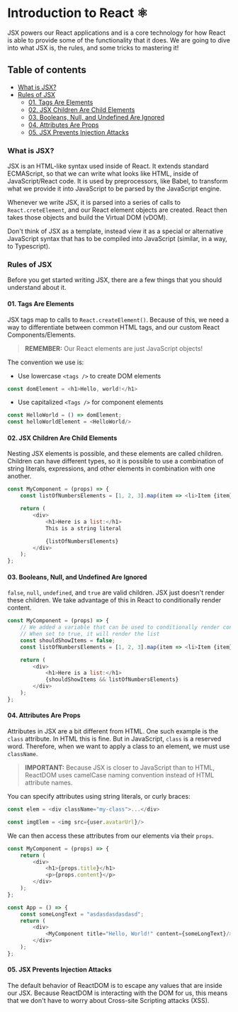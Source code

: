 # Introduction to React ⚛

JSX powers our React applications and is a core technology for how React is able to provide some of the functionality
that it does. We are going to dive into what JSX is, the rules, and some tricks to mastering it!

## Table of contents

* [What is JSX?](#what-is-jsx)
* [Rules of JSX](#rules-of-jsx)
    * [01. Tags Are Elements](#tags-are-elements)
    * [02. JSX Children Are Child Elements](#children-are-child-elements)
    * [03. Booleans, Null, and Undefined Are Ignored](#booleans-null-and-undefined-ignored)
    * [04. Attributes Are Props](#attributes-are-props)
    * [05. JSX Prevents Injection Attacks](#prevents-injection-attacks)

### <a name="what-is-jsx">What is JSX?</a>

JSX is an HTML-like syntax used inside of React. It extends standard ECMAScript, so that we can write what looks like
HTML, inside of JavaScript/React code. It is used by preprocessors, like Babel, to transform what we provide it into
JavaScript to be parsed by the JavaScript engine.

Whenever we write JSX, it is parsed into a series of calls to `React.creteElement`, and our React element objects are
created. React then takes those objects and build the Virtual DOM (vDOM).

Don't think of JSX as a template, instead view it as a special or alternative JavaScript syntax that has to be compiled
into JavaScript (similar, in a way, to Typescript).

### <a name="rules-of-jsx">Rules of JSX</a>

Before you get started writing JSX, there are a few things that you should understand about it.

#### <a name="tags-are-elements">01. Tags Are Elements</a>

JSX tags map to calls to `React.createElement()`. Because of this, we need a way to differentiate between common HTML
tags, and our custom React Components/Elements.

> **REMEMBER:** Our React elements are just JavaScript objects!

The convention we use is:

* Use lowercase `<tags />` to create DOM elements

```javascript
const domElement = <h1>Hello, world!</h1> 
```

* Use capitalized `<Tags />` for component elements

```javascript
const HelloWorld = () => domElement;
const helloWorldElement = <HelloWorld/>
```

#### <a name="children-are-child-elements">02. JSX Children Are Child Elements</a>

Nesting JSX elements is possible, and these elements are called children. Children can have different types, so it is
possible to use a combination of string literals, expressions, and other elements in combination with one another.

```javascript
const MyComponent = (props) => {
    const listOfNumbersElements = [1, 2, 3].map(item => <li>Item {item}</li>);

    return (
        <div>
            <h1>Here is a list:</h1>
            This is a string literal

            {listOfNumbersElements}
        </div>
    );
};
```

#### <a name="booleans-null-and-undefined-ignored">03. Booleans, Null, and Undefined Are Ignored</a>

`false`, `null`, `undefined`, and `true` are valid children. JSX just doesn't render these children. We take advantage
of this in React to conditionally render content.

```javascript
const MyComponent = (props) => {
    // We added a variable that can be used to conditionally render content
    // When set to true, it will render the list
    const shouldShowItems = false;
    const listOfNumbersElements = [1, 2, 3].map(item => <li>Item {item}</li>);

    return (
        <div>
            <h1>Here is a list:</h1>
            {shouldShowItems && listOfNumbersElements}
        </div>
    );
};
```

#### <a name="attributes-are-props">04. Attributes Are Props</a>

Attributes in JSX are a bit different from HTML. One such example is the `class` attribute. In HTML this is fine. But in
JavaScript, `class` is a reserved word. Therefore, when we want to apply a class to an element, we must use `className`.

> **IMPORTANT:** Because JSX is closer to JavaScript than to HTML, ReactDOM uses camelCase naming convention instead of
> HTML attribute names.

You can specify attributes using string literals, or curly braces:

```javascript
const elem = <div className="my-class">...</div>

const imgElem = <img src={user.avatarUrl}/>
```

We can then access these attributes from our elements via their `props`.

```javascript
const MyComponent = (props) => {
    return (
        <div>
            <h1>{props.title}</h1>
            <p>{props.content}</p>
        </div>
    );
};

const App = () => {
    const someLongText = "asdasdasdasdasd";
    return (
        <div>
            <MyComponent title="Hello, World!" content={someLongText}/>
        </div>
    );
};
```

#### <a name="prevents-injection-attacks">05. JSX Prevents Injection Attacks</a>

The default behavior of ReactDOM is to escape any values that are inside our JSX. Because ReactDOM is interacting with
the DOM for us, this means that we don't have to worry about Cross-site Scripting attacks (XSS).